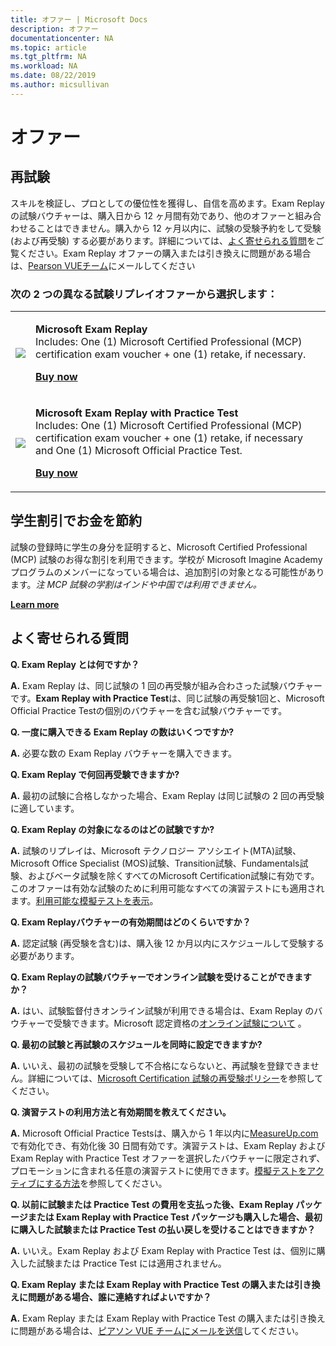 ```yaml
---
title: オファー | Microsoft Docs
description: オファー 
documentationcenter: NA 
ms.topic: article
ms.tgt_pltfrm: NA
ms.workload: NA
ms.date: 08/22/2019
ms.author: micsullivan
---
```

# オファー

## 再試験

スキルを検証し、プロとしての優位性を獲得し、自信を高めます。Exam Replay の試験バウチャーは、購入日から 12 ヶ月間有効であり、他のオファーと組み合わせることはできません。購入から 12 ヶ月以内に、試験の受験予約をして受験 (および再受験) する必要があります。詳細については、[よく寄せられる質問](#frequently-asked-questions)をご覧ください。Exam Replay オファーの購入または引き換えに問題がある場合は、[Pearson VUEチーム](mailto:mindhub@pearson.com)にメールしてください

### 次の 2 つの異なる試験リプレイオファーから選択します：

<div>
    <table border="0">
        <tr>
            <td>
                <img src="images/exam-replay-thumbnail.png">
            </td>
            <td>                
                <p><strong>Microsoft Exam Replay</strong><br/>Includes: One (1) Microsoft Certified Professional (MCP) certification exam voucher + one (1) retake, if necessary.</p>
                <p><a href="https://us.mindhub.com/p/Microsoft-Exam-Replay?utm_source=msftmarketing&utm_medium=msft_offers&utm_campaign=ExamReplayFY20&utm_term=ERFY20&utm_content=weblink3"><strong>Buy now</strong></a></p>
            </td>
        </tr>
        <tr>
            <td>
                <img src="images/exam-replay-with-practice-test-thumbnail.png">
            </td>
            <td>
               <p><strong>Microsoft Exam Replay with Practice Test</strong><br/>Includes: One (1) Microsoft Certified Professional (MCP) certification exam voucher + one (1) retake, if necessary and One (1) Microsoft Official Practice Test.</p>
               <p><a href="https://us.mindhub.com/p/Microsoft-Exam-Replay-PT?utm_source=msftmarketing&utm_medium=msft_offers&utm_campaign=ExamReplayFY20&utm_term=ERFY20&utm_content=weblink"><strong>Buy now</strong></a></p>
            </td>
        </tr>
    </table>
</div>

## 学生割引でお金を節約
試験の登録時に学生の身分を証明すると、Microsoft Certified Professional (MCP) 試験のお得な割引を利用できます。学校が Microsoft Imagine Academy プログラムのメンバーになっている場合は、追加割引の対象となる可能性があります。*注 MCP 試験の学割はインドや中国では利用できません。*

[**Learn more**](/learn/certifications/certification-exam-policies)

## <a name="frequently-asked-questions"></a> よく寄せられる質問

**Q. Exam Replay とは何ですか？**

**A.** Exam Replay は、同じ試験の 1 回の再受験が組み合わさった試験バウチャーです。**Exam Replay with Practice Test**は、同じ試験の再受験1回と、Microsoft Official Practice Testの個別のバウチャーを含む試験バウチャーです。

**Q. 一度に購入できる Exam Replay の数はいくつですか?**

**A.** 必要な数の Exam Replay バウチャーを購入できます。

**Q. Exam Replay で何回再受験できますか?**

**A.** 最初の試験に合格しなかった場合、Exam Replay は同じ試験の 2 回の再受験に適しています。

**Q. Exam Replay の対象になるのはどの試験ですか?**

**A.** 試験のリプレイは、Microsoft  テクノロジー アソシエイト(MTA)試験、Microsoft Office Specialist (MOS)試験、Transition試験、Fundamentals試験、およびベータ試験を除くすべてのMicrosoft Certification試験に有効です。このオファーは有効な試験のために利用可能なすべての演習テストにも適用されます。[利用可能な模擬テストを表示](https://us.mindhub.com/microsoft-practice-tests)。

**Q. Exam Replayバウチャーの有効期間はどのくらいですか？**

**A.** 認定試験 (再受験を含む)は、購入後 12 か月以内にスケジュールして受験する必要があります。

**Q. Exam Replayの試験バウチャーでオンライン試験を受けることができますか？**

**A.** はい、試験監督付きオンライン試験が利用できる場合は、Exam Replay のバウチャーで受験できます。Microsoft 認定資格の[オンライン試験について](https://www.microsoft.com/ja-jp/learning/online-proctored-exams.aspx) 。

**Q. 最初の試験と再試験のスケジュールを同時に設定できますか?**

**A.** いいえ、最初の試験を受験して不合格にならないと、再試験を登録できません。詳細については、[Microsoft Certification 試験の再受験ポリシー](https://www.microsoft.com/ja-jp/learning/certification-exam-policies.aspx)を参照してください。

**Q. 演習テストの利用方法と有効期間を教えてください。**

**A.** Microsoft Official Practice Testsは、購入から 1 年以内に[MeasureUp.com](https://www.measureup.com/)で有効化でき、有効化後 30 日間有効です。演習テストは、Exam Replay および Exam Replay with Practice Test オファーを選択したバウチャーに限定されず、プロモーションに含まれる任意の演習テストに使用できます。[模擬テストをアクティブにする方法](https://home.pearsonvue.com/microsoft/practicetests)を参照してください。

**Q. 以前に試験または Practice Test の費用を支払った後、Exam Replay パッケージまたは Exam Replay with Practice Test パッケージも購入した場合、最初に購入した試験または Practice Test の払い戻しを受けることはできますか？**

**A.** いいえ。Exam Replay および Exam Replay with Practice Test は、個別に購入した試験または Practice Test には適用されません。

**Q. Exam Replay または Exam Replay with Practice Test の購入または引き換えに問題がある場合、誰に連絡すればよいですか？**

**A.** Exam Replay または Exam Replay with Practice Test の購入または引き換えに問題がある場合は、[ピアソン VUE チームにメールを送信](mailto:mindhub@pearson.com)してください。

